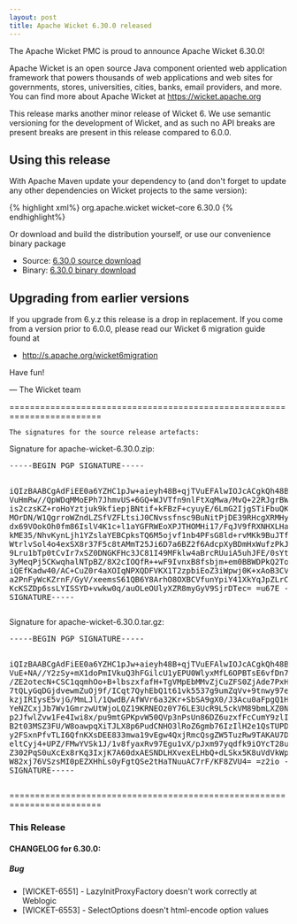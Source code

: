 ```yaml
---
layout: post
title: Apache Wicket 6.30.0 released
---
```

The Apache Wicket PMC is proud to announce Apache Wicket 6.30.0!

Apache Wicket is an open source Java component oriented web application
framework that powers thousands of web applications and web sites for
governments, stores, universities, cities, banks, email providers, and
more. You can find more about Apache Wicket at https://wicket.apache.org

This release marks another minor release of Wicket 6. We
use semantic versioning for the development of Wicket, and as such no
API breaks are present breaks are present in this release compared to
6.0.0.

Using this release
------------------

With Apache Maven update your dependency to (and don't forget to
update any other dependencies on Wicket projects to the same version):

{% highlight xml%}
<dependency>
    <groupId>org.apache.wicket</groupId>
    <artifactId>wicket-core</artifactId>
    <version>6.30.0</version>
</dependency>
{% endhighlight%}

Or download and build the distribution yourself, or use our
convenience binary package

 * Source: [6.30.0 source download](http://www.apache.org/dyn/closer.cgi/wicket/6.30.0)
 * Binary: [6.30.0 binary download](http://www.apache.org/dyn/closer.cgi/wicket/6.30.0/binaries)

<!--more-->

Upgrading from earlier versions
-------------------------------

If you upgrade from 6.y.z this release is a drop in replacement. If
you come from a version prior to 6.0.0, please read our Wicket 6
migration guide found at

 * http://s.apache.org/wicket6migration

Have fun!

— The Wicket team


========================================================================

    The signatures for the source release artefacts:

    
Signature for apache-wicket-6.30.0.zip:

<div class='highlight'><pre>
-----BEGIN PGP SIGNATURE-----

iQIzBAABCgAdFiEE0a6YZHC1pJw+aieyh48B+qjTVuEFAlwIOJcACgkQh48B+qjT
VuHmRw//QpWDqMMoEPh7JhmvUS+6GQ+WJVTfn9nlFtXqMwa/MvQ+22RJgrBWOWQx
is2czsKZ+roHoYztjuk9kfiepjBNtif+kFBzF+cyuyE/6LmG2IjgSTiFbuQKaNyT
MOrDN/W1QgrroWZndLZSfVZFLtsiJ0CNvssfnsc9BuNitPjDE39RHcgXRMHyJVbI
dx69VOokOh0fm86IslV4K1c+l1aYGFRWEoXPJTHOMHi17/FqJV9fRXNHXLHas6Lu
kME35/NhvKynLjh1YZslaYEBCpksTQ6M5ojvf1nb4PFsG8ld+rvMKk9BuJTf18vi
WtrlvSol4o4exSX8r37F5c8tAMmT25Ji6D7a6BZ2f6AdcpXyBDmHxWufzPkJjlgZ
9Lru1bTp0tCvIr7xSZ0DNGKFHc3JC81I49MFklw4aBrcRUuiA5uhJFE/0sYtX8/O
3yMeqPj5CKwqhalNTpBZ/8X2cIOQfR++wF9IvnxB8fsbjm+em0BBWDPkQ2TodScv
iQEfKadw40/AC+CuZ0r4aXOIqNPXQDFVKX1T2zpbiEoZ3iWpwj0K+xAoB3CV7Rik
a2PnFyWcKZrnF/GyV/xeemsS61QB6Y8ArhO8OXBCVfunYpiY41XkYqJpZLrC9MCp
KcKSZDp6ssLYISSYD+vwkw0q/auOLeOUlyXZR8myGyV9SjrDTec=
=u67E
-----END PGP SIGNATURE-----
</pre></div>

    
Signature for apache-wicket-6.30.0.tar.gz:

<div class='highlight'><pre>
-----BEGIN PGP SIGNATURE-----

iQIzBAABCgAdFiEE0a6YZHC1pJw+aieyh48B+qjTVuEFAlwIOJcACgkQh48B+qjT
VuE+NA//Y2zSy+mX1doPmIVkuQ3hFGilcU1yEPU0WlyxMfL6OPBTsE6vfDn7wjRr
/ZE2otecN+CSC1qqmhOo+B+lbszxfafH+TgVMpEbMMvZjCuZFS0ZjAde7PxH1ynB
7tQLyGqDGjdvewmZuOj9f/ICqt7QyhEbQ1t61vk5537g9umZqVv+9tnwy97epCKw
kzjIRIysE5vjG/MmLJl/1QwdB/AfWVr6a32Kr+SbSA9gX0/J3Acu0aFpgQ1HEjD4
YeNZCxjJb7Wv1GmrzwUtWjoLQZ19KRNEOz0Y76LE3UcR9L5ckVM89bmLXZ0ND2Ip
p2JfwlZvw1Fe4Iwi8x/pu9mtGPKpvW50QVp3nPsUn86DZ6uzxfFcCumY9zlI6Pwf
B2t03MSZ3FU/W8oawpqXiTJLX8p6PudCNHO3lRoZ6gmb76IzIlH2e1QsTUPD2Q+E
y2FSxnPfvTLI6QfnKXsDEE833mwa19vEgw4QxjRmcQsgZW5TuzRw9TAKAU7DFLgH
eltCyj4+UPZ/FMwYVSk1J/1v8fyaxRv97Egu1vX/pJxm97yqdfk9iOYcT28uq7Fq
Z302PqS0uXcEx8rKq3IxjK7A60dxAESNDLHXvexELHbQ+dLSkx5K8uVdVkWphdpS
W82xj76VSzsMI0pEZXHhLs0yFgtQSe2tHaTNuuAC7rF/KF8ZVU4=
=z2io
-----END PGP SIGNATURE-----
</pre></div>

    
========================================================================

### This Release

#### CHANGELOG for 6.30.0:
    

##### Bug

 * [WICKET-6551] - LazyInitProxyFactory doesn't work correctly at Weblogic
 * [WICKET-6553] - SelectOptions doesn't html-encode option values

